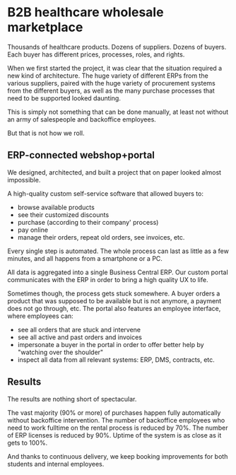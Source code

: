 # B2B healthcare wholesale marketplace
Thousands of healthcare products.
Dozens of suppliers.
Dozens of buyers.
Each buyer has different prices, processes, roles, and rights.

When we first started the project, it was clear that the situation required a new kind of architecture. The huge variety of different ERPs from the various suppliers, paired with the huge variety of procurement systems from the different buyers, as well as the many purchase processes that need to be supported looked daunting.

This is simply not something that can be done manually, at least not without an army of salespeople and backoffice employees.

But that is not how we roll.

## ERP-connected webshop+portal
We designed, architected, and built a project that on paper looked almost impossible.

A high-quality custom self-service software that allowed buyers to:
- browse available products
- see their customized discounts
- purchase (according to their company' process)
- pay online
- manage their orders, repeat old orders, see invoices, etc.

Every single step is automated. The whole process can last as little as a few minutes, and all happens from a smartphone or a PC.

All data is aggregated into a single Business Central ERP. Our custom portal communicates with the ERP in order to bring a high quality UX to life.

Sometimes though, the process gets stuck somewhere. A buyer orders a product that was supposed to be available but is not anymore, a payment does not go through, etc. 
The portal also features an employee interface, where employees can:
- see all orders that are stuck and intervene
- see all active and past orders and invoices
- impersonate a buyer in the portal in order to offer better help by "watching over the shoulder"
- inspect all data from all relevant systems: ERP, DMS, contracts, etc.

## Results
The results are nothing short of spectacular. 

The vast majority (90% or more) of purchases happen fully automatically without backoffice intervention.
The number of backoffice employees who need to work fulltime on the rental process is reduced by 70%.
The number of ERP licenses is reduced by 90%.
Uptime of the system is as close as it gets to 100%.

And thanks to continuous delivery, we keep booking improvements for both students and internal employees.


